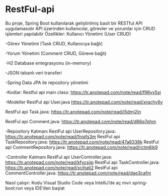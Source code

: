 # RestFul-api

Bu proje, Spring Boot kullanılarak geliştirilmiş basit bir RESTful API uygulamasıdır
API üzerinden kullanıcılar, görevler ve yorumlar için CRUD işlemleri yapılabilir
Özellikler:
 Kullanıcı Yönetimi (User CRUD)

 -Görev Yönetimi (Task CRUD, Kullanıcıya bağlı)

 -Yorum Yönetimi (Comment CRUD, Göreve bağlı)

 -H2 Database entegrasyonu (in-memory)

 -JSON tabanlı veri transferi

 -Spring Data JPA ile repository yönetimi

-Kodlar:
Restful api main class: https://tr.anotepad.com/note/read/f96yy5xi

-Modeller 
RestFul api User.java https://tr.anotepad.com/note/read/xrqchy6y

RestFul api Task.java: https://tr.anotepad.com/note/read/j5dmj2jn

RestFul api Comment.java: https://tr.anotepad.com/note/read/d86q7qhm

-Repository Katmanı
RestFul api UserRepository.java: https://tr.anotepad.com/note/read/fniqfs3m
RestFul api TaskRepository.java: https://tr.anotepad.com/note/read/47a8338k
RestFul api CommentRepository.java: https://tr.anotepad.com/note/read/rctm6jk9

-Controller Katmanı
RestFul api UserController.java: https://tr.anotepad.com/note/read/kfycsjip
RestFul api TaskController.java: https://tr.anotepad.com/note/read/xcihati2
RestFul api CommentController.java: https://tr.anotepad.com/note/read/dae3cafm

Nasıl çalışır: Kodu Visual Studio Code veya IntelliJ’de aç 
mvn spring-boot:run veya IDE’den başlat 
